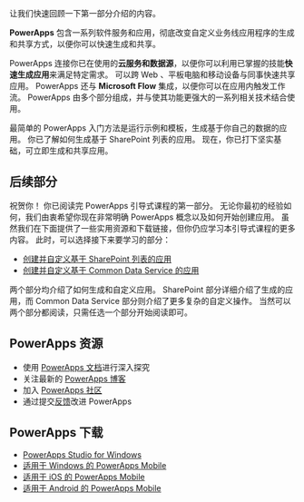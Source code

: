 让我们快速回顾一下第一部分介绍的内容。

**PowerApps** 包含一系列软件服务和应用，彻底改变自定义业务线应用程序的生成和共享方式，以便你可以快速生成和共享。

PowerApps 连接你已在使用的**云服务和数据源**，以便你可以利用已掌握的技能**快速生成应用**来满足特定需求。 可以跨 Web 、平板电脑和移动设备与同事快速共享应用。 PowerApps 还与 **Microsoft Flow** 集成，以便你可以在应用内触发工作流。 PowerApps 由多个部分组成，并与使其功能更强大的一系列相关技术结合使用。

最简单的 PowerApps 入门方法是运行示例和模板，生成基于你自己的数据的应用。 你已了解如何生成基于 SharePoint 列表的应用。 现在，你已打下坚实基础，可立即生成和共享应用。 

## <a name="whats-next"></a>后续部分
祝贺你！ 你已阅读完 PowerApps 引导式课程的第一部分。 无论你最初的经验如何，我们由衷希望你现在非常明确 PowerApps 概念以及如何开始创建应用。 虽然我们在下面提供了一些实用资源和下载链接，但你仍应学习本引导式课程的更多内容。 此时，可以选择接下来要学习的部分：

* [创建并自定义基于 SharePoint 列表的应用](../create-app-sharepoint#step-1)
* [创建并自定义基于 Common Data Service 的应用](../create-app-cds#step-1) 

两个部分均介绍了如何生成和自定义应用。 SharePoint 部分详细介绍了生成的应用，而 Common Data Service 部分则介绍了更多复杂的自定义操作。 当然可以两个部分都阅读，只需任选一个部分开始阅读即可。 

## <a name="powerapps-resources"></a>PowerApps 资源
* 使用 [PowerApps 文档](https://powerapps.microsoft.com/tutorials/getting-started/)进行深入探究
* 关注最新的 [PowerApps 博客](https://powerapps.microsoft.com/blog/)
* 加入 [PowerApps 社区](https://powerusers.microsoft.com/t5/PowerApps-Community/ct-p/PowerApps1)
* 通过提交[反馈](https://powerusers.microsoft.com/t5/PowerApps-Ideas/idb-p/PowerAppsIdeas)改进 PowerApps

## <a name="powerapps-downloads"></a>PowerApps 下载
* [PowerApps Studio for Windows](https://aka.ms/powerappswin)
* [适用于 Windows 的 PowerApps Mobile](https://aka.ms/powerappswin)
* [适用于 iOS 的 PowerApps Mobile](https://aka.ms/powerappsios)
* [适用于 Android 的 PowerApps Mobile](https://aka.ms/powerappsandroid)

